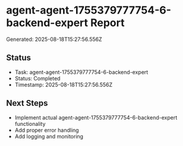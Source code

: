 # agent-agent-1755379777754-6-backend-expert Report

Generated: 2025-08-18T15:27:56.556Z

## Status
- Task: agent-agent-1755379777754-6-backend-expert
- Status: Completed
- Timestamp: 2025-08-18T15:27:56.556Z

## Next Steps
- Implement actual agent-agent-1755379777754-6-backend-expert functionality
- Add proper error handling
- Add logging and monitoring

